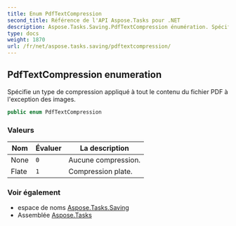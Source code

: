 ```yaml
---
title: Enum PdfTextCompression
second_title: Référence de l'API Aspose.Tasks pour .NET
description: Aspose.Tasks.Saving.PdfTextCompression énumération. Spécifie un type de compression appliqué à tout le contenu du fichier PDF à lexception des images.
type: docs
weight: 1870
url: /fr/net/aspose.tasks.saving/pdftextcompression/
---
```

## PdfTextCompression enumeration

Spécifie un type de compression appliqué à tout le contenu du fichier PDF à l'exception des images.

```csharp
public enum PdfTextCompression
```

### Valeurs

| Nom | Évaluer | La description |
| --- | --- | --- |
| None | `0` | Aucune compression. |
| Flate | `1` | Compression plate. |

### Voir également

* espace de noms [Aspose.Tasks.Saving](../../aspose.tasks.saving/)
* Assemblée [Aspose.Tasks](../../)


